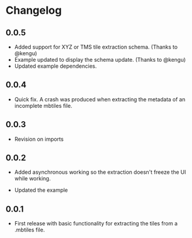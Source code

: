 # Changelog

## 0.0.5

* Added support for XYZ or TMS tile extraction schema. (Thanks to @kengu)
* Example updated to display the schema update. (Thanks to @kengu)
* Updated example dependencies.

## 0.0.4

* Quick fix. A crash was produced when extracting the metadata of an incomplete mbtiles file.

## 0.0.3

* Revision on imports

## 0.0.2

* Added asynchronous working so the extraction doesn't freeze the UI while working.

* Updated the example

## 0.0.1

* First release with basic functionality for extracting the tiles from a .mbtiles file.
